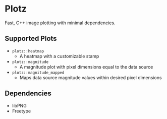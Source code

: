 # Plotz
Fast, C++ image plotting with minimal dependencies.

## Supported Plots

- `plotz::heatmap`
  - A heatmap with a customizable stamp
- `plotz::magnitude`
  - A magnitude plot with pixel dimensions equal to the data source
- `plotz::magnitude_mapped`
  - Maps data source magnitude values within desired pixel dimensions

## Dependencies

- libPNG
- Freetype
